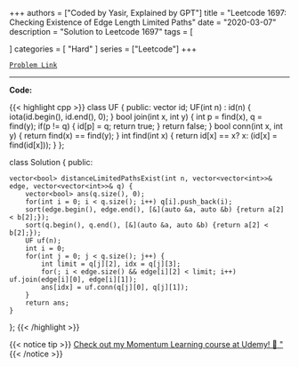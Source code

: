 
+++
authors = ["Coded by Yasir, Explained by GPT"]
title = "Leetcode 1697: Checking Existence of Edge Length Limited Paths"
date = "2020-03-07"
description = "Solution to Leetcode 1697"
tags = [
    
]
categories = [
    "Hard"
]
series = ["Leetcode"]
+++



[`Problem Link`](https://leetcode.com/problems/checking-existence-of-edge-length-limited-paths/description/)

---

**Code:**

{{< highlight cpp >}}
class UF {
    public:
    vector<int> id;
    UF(int n) : id(n) {
        iota(id.begin(), id.end(), 0);
    }
    bool join(int x, int y) {
        int p = find(x), q = find(y);
        if(p != q) {
            id[p] = q;
            return true;
        }
        return false;
    }
    bool conn(int x, int y) {
        return find(x) == find(y);
    }
    int find(int x) {
        return id[x] == x? x: (id[x] = find(id[x]));
    }
};

class Solution {
public:
    
    vector<bool> distanceLimitedPathsExist(int n, vector<vector<int>>& edge, vector<vector<int>>& q) {
        vector<bool> ans(q.size(), 0);
        for(int i = 0; i < q.size(); i++) q[i].push_back(i); 
        sort(edge.begin(), edge.end(), [&](auto &a, auto &b) {return a[2] < b[2];});
        sort(q.begin(), q.end(), [&](auto &a, auto &b) {return a[2] < b[2];});        
        UF uf(n);
        int i = 0;
        for(int j = 0; j < q.size(); j++) {
            int limit = q[j][2], idx = q[j][3];
            for(; i < edge.size() && edge[i][2] < limit; i++) uf.join(edge[i][0], edge[i][1]);
            ans[idx] = uf.conn(q[j][0], q[j][1]);
        }
        return ans;
    }
};
{{< /highlight >}}



{{< notice tip >}}
[Check out my Momentum Learning course at Udemy! 🚀 "](https://www.udemy.com/course/blind-75-the-data-structures-and-algorithms-essentials/)
{{< /notice >}}

